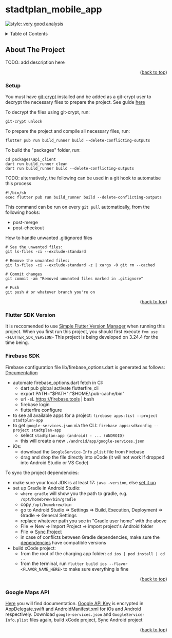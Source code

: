 # stadtplan_mobile_app
[![style: very good analysis](https://img.shields.io/badge/style-very_good_analysis-B22C89.svg)](https://pub.dev/packages/very_good_analysis)

<a name="readme-top"></a>

<!-- TABLE OF CONTENTS -->
<details>
  <summary>Table of Contents</summary>
  <ul>
    <li>
      <a href="#about-the-project">About The Project</a>
      <ul>
        <li><a href="#setup">Setup</a></li>
        <li><a href="#flutter-sdk-version">Flutter SDK Version</a></li>
        <li><a href="#firebase-sdk">Firebase SDK</a></li>
        <li><a href="#google-maps-api">Google Maps API</a></li>
      </ul>
    </li>
  </ul>
</details>

<!-- ABOUT THE PROJECT -->
## About The Project

TODO: add description here

<p align="right">(<a href="#readme-top">back to top</a>)</p>

<!-- SETUP -->
### Setup
You must have [git-crypt](https://github.com/AGWA/git-crypt) installed and be added as a git-crypt user to decrypt the necessary files to prepare the project. See guide [here](https://medium.com/@sumitkum/securing-your-secret-keys-with-git-crypt-b2fa6ffed1a6)

To decrypt the files using git-crypt, run:
```shell
git-crypt unlock
```

To prepare the project and compile all necessary files, run:
```shell
flutter pub run build_runner build --delete-conflicting-outputs
```

To build the "packages" folder, run:
```shell
cd packages\api_client
dart run build_runner clean
dart run build_runner build --delete-conflicting-outputs
```

TODO: alternatively, the following can be used in a git hook to automatise this process
```shell
#!/bin/sh
exec flutter pub run build_runner build --delete-conflicting-outputs
```
This command can be run on every `git pull` automatically, from the following hooks:
- post-merge
- post-checkout

How to handle unwanted .gitignored files
```shell
# See the unwanted files:
git ls-files -ci --exclude-standard

# Remove the unwanted files: 
git ls-files -ci --exclude-standard -z | xargs -0 git rm --cached

# Commit changes
git commit -am "Removed unwanted files marked in .gitignore"

# Push
git push # or whatever branch you're on
```

<p align="right">(<a href="#readme-top">back to top</a>)</p>

<!-- FLUTTER SDK VERSION -->
### Flutter SDK Version
It is reccomended to use [Simple Flutter Version Manager](https://fvm.app/) when running this project.
When you first run this project, you should first execute `fvm use <FLUTTER_SDK_VERSION>`
This project is being developed on 3.24.4 for the time being.

<!-- FIREBASE -->
### Firebase SDK
Firebase configuration file lib/firebase_options.dart is generated as follows:
[Documentation](https://firebase.google.com/docs/flutter/setup?platform=ios)
- automate firebase_options.dart fetch in CI:
    - dart pub global activate flutterfire_cli
    - export PATH="$PATH":"$HOME/.pub-cache/bin"
    - url -sL https://firebase.tools | bash
    - firebase login
    - flutterfire configure
- to see all available apps for a project: `firebase apps:list --project stadtplan-app`
- to get `google-services.json` via the CLI: `firebase apps:sdkconfig --project stadtplan-app`
    - select `stadtplan-app (android) - ... (ANDROID)`
    - this will create a new `./android/app/google-services.json`
- iOs:
    - download the `GoogleService-Info.plist` file from Firebase
    - drag and drop the file directly into xCode (it will not work if dropped into Android Studio or VS Code)

To sync the project dependencies:
- make sure your local JDK is at least 17: `java -version`, else [set it up](https://docs.oracle.com/cd/E19182-01/820-7851/inst_cli_jdk_javahome_t/)
- set up Gradle in Android Studio:
    - `where gradle` will show you the path to gradle, e.g. `/opt/homebrew/bin/gradle`
    - copy `/opt/homebrew/bin`
    - go to Android Studio => Settings => Build, Execution, Deployment => Gradle => General Settings
    - replace whatever path you see in "Gradle user home" with the above
    - File => New => Import Project => import project's Android folder
    - File => [Sync Project](https://developer.android.com/build#sync-files)
    - in case of conflicts between Gradle dependencies, make sure the [dependencies](https://github.com/Springworks/as-charging-app/blob/main/android/build.gradle) have compatible versions
- build xCode project:
    - from the root of the charging app folder: `cd ios | pod install | cd ..`
    - from the terminal, run `flutter build ios --flavor <FLAVOR_NAME_HERE>` to make sure everything is fine

<p align="right">(<a href="#readme-top">back to top</a>)</p>

<!-- GOOGLE MAPS API -->
### Google Maps API
[Here](https://developers.google.com/maps/flutter-package/config) you will find documentation.
[Google API Key](https://console.cloud.google.com/apis/credentials/key/62c6396e-3985-4aad-9dd4-c9a92151f1c6?project=model-arcadia-440721-k3) is encrypted in AppDelegate.swift and AndroidManifest.xml for iOs and Android respectively.
Download `google-services.json` and `GoogleService-Info.plist` files again, build xCode project, Sync Android project

<p align="right">(<a href="#readme-top">back to top</a>)</p>